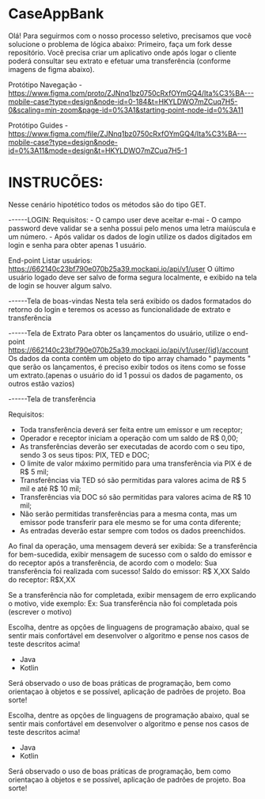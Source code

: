 # CaseAppBank
Olá! Para seguirmos com o nosso processo seletivo, precisamos que você solucione o problema de lógica abaixo:
Primeiro, faça um fork desse repositório.
Você precisa criar um aplicativo onde após logar o cliente poderá consultar seu extrato e efetuar uma transferência (conforme imagens de figma abaixo).

  Protótipo Navegação
    - https://www.figma.com/proto/ZJNnq1bz0750cRxfOYmGQ4/Ita%C3%BA---mobile-case?type=design&node-id=0-184&t=HKYLDWO7mZCuq7H5-0&scaling=min-zoom&page-id=0%3A1&starting-point-node-id=0%3A11
  
  
  Protótipo Guides
    - https://www.figma.com/file/ZJNnq1bz0750cRxfOYmGQ4/Ita%C3%BA---mobile-case?type=design&node-id=0%3A11&mode=design&t=HKYLDWO7mZCuq7H5-1

# INSTRUCÕES:
Nesse cenário hipotético todos os métodos são do tipo GET.


------LOGIN:
  Requisitos:
    - O campo user deve aceitar e-mai
    - O campo password deve validar se a senha possui pelo menos uma letra maiúscula e um número.
    - Após validar os dados de login utilize os dados digitados em login e senha para obter apenas 1 usuário.

End-point Listar usuários:
  https://662140c23bf790e070b25a39.mockapi.io/api/v1/user
  O último usuário logado deve ser salvo de forma segura localmente, e exibido na tela de login se houver algum salvo.

  

------Tela de boas-vindas
  Nesta tela será exibido os dados formatados do retorno do login e teremos os acesso as funcionalidade de extrato e transferência


------Tela de Extrato
  Para obter os lançamentos do usuário, utilize o end-point https://662140c23bf790e070b25a39.mockapi.io/api/v1/user/{id}/account
  Os dados da conta contêm um objeto do tipo array chamado " payments " que serão os lançamentos, é preciso exibir todos os       itens como se fosse um extrato.(apenas o usuário do id 1 possui os dados de pagamento, os outros estão vazios)

  

------Tela de transferência

Requisitos:
  - Toda transferência deverá ser feita entre um emissor e um receptor;
  - Operador e receptor iniciam a operação com um saldo de R$ 0,00;
  - As transferências deverão ser executadas de acordo com o seu tipo, sendo 3 os seus tipos: PIX, TED e DOC;
  - O limite de valor máximo permitido para uma transferência via PIX é de R$ 5 mil;
  - Transferências via TED só são permitidas para valores acima de R$ 5 mil e até R$ 10 mil;
  - Transferências via DOC só são permitidas para valores acima de R$ 10 mil;
  - Não serão permitidas transferências para a mesma conta, mas um emissor pode transferir para ele mesmo se for uma conta diferente;
  - As entradas deverão estar sempre com todos os dados preenchidos.

Ao final da operação, uma mensagem deverá ser exibida:
  Se a transferência for bem-sucedida, exibir mensagem de sucesso com o saldo do emissor e do receptor após a transferência, de acordo com o modelo:
  Sua transferência foi realizada com sucesso!
      Saldo do emissor: R$ X,XX
      Saldo do receptor: R$X,XX

  Se a transferência não for completada, exibir mensagem de erro explicando o motivo, vide exemplo:
    Ex: Sua transferência não foi completada pois (escrever o motivo)

Escolha, dentre as opções de linguagens de programação abaixo, qual se sentir mais confortável em desenvolver o algoritmo e pense nos casos de teste descritos acima!
  - Java
  - Kotlin

Será observado o uso de boas práticas de programação, bem como orientaçao à objetos e se possível, aplicação de padrões de projeto.
Boa sorte!

Escolha, dentre as opções de linguagens de programação abaixo, qual se sentir mais confortável em desenvolver o algoritmo e pense nos casos de teste descritos acima!
  - Java
  - Kotlin

Será observado o uso de boas práticas de programação, bem como orientaçao à objetos e se possível, aplicação de padrões de projeto.
Boa sorte!
